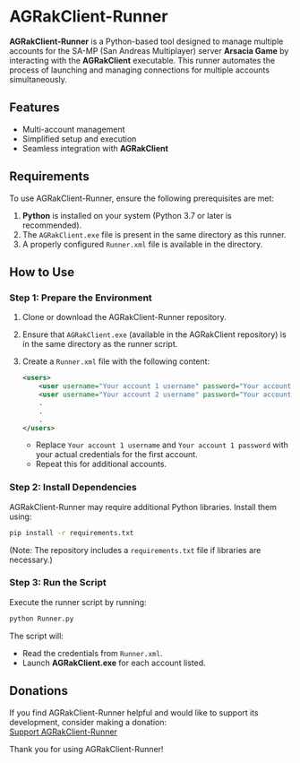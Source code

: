 # AGRakClient-Runner

**AGRakClient-Runner** is a Python-based tool designed to manage multiple accounts for the SA-MP (San Andreas Multiplayer) server **Arsacia Game** by interacting with the **AGRakClient** executable. This runner automates the process of launching and managing connections for multiple accounts simultaneously.

## Features
- Multi-account management
- Simplified setup and execution
- Seamless integration with **AGRakClient**

## Requirements
To use AGRakClient-Runner, ensure the following prerequisites are met:

1. **Python** is installed on your system (Python 3.7 or later is recommended).
2. The `AGRakClient.exe` file is present in the same directory as this runner.
3. A properly configured `Runner.xml` file is available in the directory.

## How to Use
### Step 1: Prepare the Environment
1. Clone or download the AGRakClient-Runner repository.
2. Ensure that `AGRakClient.exe` (available in the AGRakClient repository) is in the same directory as the runner script.
3. Create a `Runner.xml` file with the following content:

   ```xml
   <users>
       <user username="Your account 1 username" password="Your account 1 password" />
       <user username="Your account 2 username" password="Your account 2 password" />
	   .
	   .
	   .
   </users>
   ```

   - Replace `Your account 1 username` and `Your account 1 password` with your actual credentials for the first account.
   - Repeat this for additional accounts.

### Step 2: Install Dependencies
AGRakClient-Runner may require additional Python libraries. Install them using:

```bash
pip install -r requirements.txt
```

(Note: The repository includes a `requirements.txt` file if libraries are necessary.)

### Step 3: Run the Script
Execute the runner script by running:

```bash
python Runner.py
```

The script will:
- Read the credentials from `Runner.xml`.
- Launch **AGRakClient.exe** for each account listed.

## Donations
If you find AGRakClient-Runner helpful and would like to support its development, consider making a donation:  
[Support AGRakClient-Runner](https://reymit.ir/dawshtoofan)

Thank you for using AGRakClient-Runner!
